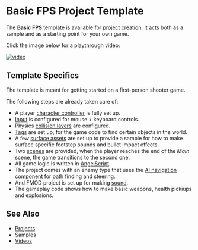 # Basic FPS Project Template

The **Basic FPS** template is available for [project creation](../docs/projects/projects-overview.md#creating-a-project). It acts both as a sample and as a starting point for your own game.

Click the image below for a playthrough video:

[![video](https://img.youtube.com/vi/VkgtSEl7j_I/0.jpg)](https://www.youtube.com/watch?v=VkgtSEl7j_I)

## Template Specifics

The template is meant for getting started on a first-person shooter game.

The following steps are already taken care of:

* A player [character controller](../docs/physics/jolt/special/jolt-character-controller.md) is fully set up.
* [Input](../docs/input/input-overview.md) is configured for mouse + keyboard controls.
* Physics [collision layers](../docs/physics/jolt/collision-shapes/jolt-collision-layers.md) are configured.
* [Tags](../docs/projects/tags.md) are set up, for the game code to find certain objects in the world.
* A few [surface assets](../docs/materials/surfaces.md) are set up to provide a sample for how to make surface specific footstep sounds and bullet impact effects.
* Two [scenes](../docs/scenes/scene-editing.md) are provided, when the player reaches the end of the *Main* scene, the game transitions to the second one.
* All game logic is written in [AngelScript](../docs/custom-code/angelscript/angelscript-overview.md).
* The project comes with an enemy type that uses the [AI navigation component](../docs/ai/AiPlugin/navigation-component.md) for path finding and steering.
* And FMOD project is set up for making [sound](../docs/sound/sound-overview.md).
* The gameplay code shows how to make basic weapons, health pickiups and explosions.

## See Also

* [Projects](../docs/projects/projects-overview.md)
* [Samples](samples-overview.md)
* [Videos](../getting-started/videos.md)
